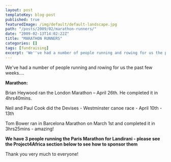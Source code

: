 ```yaml
---
layout: post
templateKey: blog-post
published: true
featuredImage: /img/default/default-landscape.jpg
path: "/posts/2009/02/marathon-runners/"
date: "2009-02-13T14:02:22Z"
title: "MARATHON RUNNERS"
categories: []
tags: [fundraising]
excerpt: 'We''ve had a number of people running and rowing for us the past few weeks....<span style="font-wei...'
---
```


We've had a number of people running and rowing for us the past few weeks....

<span style="font-weight: bold;">Marathon:</span>

Brian Heywood ran the London Marathon – April 26th. He completed it in 4hrs40mins.

Neil and Paul Cook did the Devises - Westminster canoe race - April 10th - 13th

Tom Bower ran in Barcelona Marathon on March 1st and completed it in 3hrs25mins - amazing!

<span style="font-weight: bold;">We have 3 people running the Paris Marathon for Landirani - please see the Project4Africa section below to see how to sponsor them</span>

Thank you very much to everyone!
